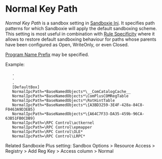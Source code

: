 # Normal Key Path

_Normal Key Path_ is a sandbox setting in [Sandboxie Ini](SandboxieIni.md). It specifies path patterns for which Sandboxie will apply the default sandboxing scheme. This setting is most useful in combination with [Rule Specificity](../PlusContent/RuleSpecificity.md) where it allows to restore default sandboxing behaviour for paths whose parents have been configured as Open, WriteOnly, or even Closed.

[Program Name Prefix](ProgramNamePrefix.md) may be specified.

Example:

```
   .
   .
   .
   [DefaultBox]
   NormalIpcPath=*BaseNamedObjects*\__ComCatalogCache__
   NormalIpcPath=*BaseNamedObjects*\ComPlusCOMRegTable
   NormalIpcPath=*BaseNamedObjects*\RotHintTable
   NormalIpcPath=*BaseNamedObjects*\{A3BD3259-3E4F-428a-84C8-F0463A9D3EB5}
   NormalIpcPath=*BaseNamedObjects*\{A64C7F33-DA35-459b-96CA-63B51FB0CDB9}
   NormalIpcPath=\RPC Control\actkernel
   NormalIpcPath=\RPC Control\epmapper
   NormalIpcPath=\RPC Control\OLE*
   NormalIpcPath=\RPC Control\LRPC*
```

Related Sandboxie Plus setting: Sandbox Options > Resource Access > Registry > Add Reg Key > Access column > Normal
